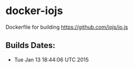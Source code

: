 docker-iojs
===========

Dockerfile for building https://github.com/iojs/io.js

Builds Dates:
-------------


* Tue Jan 13 18:44:06 UTC 2015
